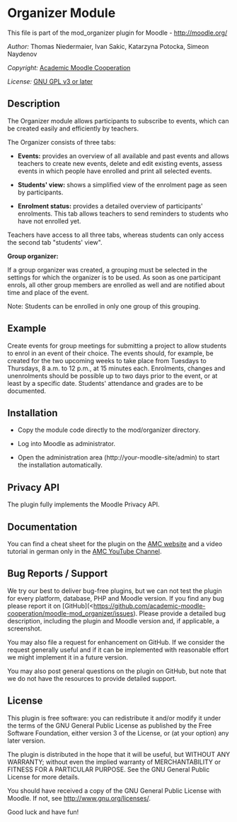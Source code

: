 Organizer Module
================

This file is part of the mod_organizer plugin for Moodle - <http://moodle.org/>

*Author:*    Thomas Niedermaier, Ivan Sakic, Katarzyna Potocka, Simeon Naydenov

*Copyright:* [Academic Moodle Cooperation](http://www.academic-moodle-cooperation.org)

*License:*   [GNU GPL v3 or later](http://www.gnu.org/copyleft/gpl.html)


Description
-----------

The Organizer module allows participants to subscribe to events, which can be created easily and
efficiently by teachers.

The Organizer consists of three tabs:

* **Events:** provides an overview of all available and past events and allows teachers to create
  new events, delete and edit existing events, assess events in which people have enrolled and
  print all selected events.

* **Students' view:** shows a simplified view of the enrolment page as seen by participants.

* **Enrolment status:** provides a detailed overview of participants' enrolments. This tab allows
  teachers to send reminders to students who have not enrolled yet.

Teachers have access to all three tabs, whereas students can only access the second tab "students'
view".

**Group organizer:**

If a group organizer was created, a grouping must be selected in the settings for which the
organizer is to be used. As soon as one participant enrols, all other group members are enrolled as
well and are notified about time and place of the event.

Note: Students can be enrolled in only one group of this grouping.


Example
-------

Create events for group meetings for submitting a project to allow students to enrol in an event of
their choice. The events should, for example, be created for the two upcoming weeks to take place
from Tuesdays to Thursdays, 8 a.m. to 12 p.m., at 15 minutes each. Enrolments, changes and
unenrolments should be possible up to two days prior to the event, or at least by a specific date.
Students' attendance and grades are to be documented.


Installation
------------

* Copy the module code directly to the mod/organizer directory.

* Log into Moodle as administrator.

* Open the administration area (http://your-moodle-site/admin) to start the installation automatically.


Privacy API
--------------

The plugin fully implements the Moodle Privacy API.
 

Documentation
-------------

You can find a cheat sheet for the plugin on the [AMC
website](https://www.academic-moodle-cooperation.org/en/module/organizer/) and a video tutorial in
german only in the [AMC YouTube Channel](https://www.youtube.com/c/AMCAcademicMoodleCooperation).


Bug Reports / Support
---------------------

We try our best to deliver bug-free plugins, but we can not test the plugin for every platform,
database, PHP and Moodle version. If you find any bug please report it on
[GitHub](<https://github.com/academic-moodle-cooperation/moodle-mod_organizer/issues). Please
provide a detailed bug description, including the plugin and Moodle version and, if applicable, a
screenshot.

You may also file a request for enhancement on GitHub. If we consider the request generally useful
and if it can be implemented with reasonable effort we might implement it in a future version.

You may also post general questions on the plugin on GitHub, but note that we do not have the
resources to provide detailed support.


License
-------

This plugin is free software: you can redistribute it and/or modify it under the terms of the GNU
General Public License as published by the Free Software Foundation, either version 3 of the
License, or (at your option) any later version.

The plugin is distributed in the hope that it will be useful, but WITHOUT ANY WARRANTY; without
even the implied warranty of MERCHANTABILITY or FITNESS FOR A PARTICULAR PURPOSE. See the GNU
General Public License for more details.

You should have received a copy of the GNU General Public License with Moodle. If not, see
<http://www.gnu.org/licenses/>.


Good luck and have fun!

